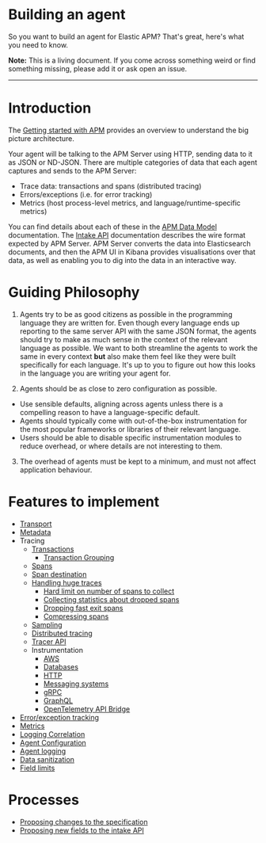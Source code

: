 # Building an agent

So you want to build an agent for Elastic APM? That's great, here's what you need to know.

**Note:** This is a living document.
If you come across something weird or find something missing, please add it or ask open an issue.

---

# Introduction

The [Getting started with APM](https://www.elastic.co/guide/en/observability/current/apm.html) provides an overview to understand the big picture architecture.

Your agent will be talking to the APM Server using HTTP, sending data to it as JSON or ND-JSON. There are multiple categories of data that each agent captures and sends to the APM Server:

  - Trace data: transactions and spans (distributed tracing)
  - Errors/exceptions (i.e. for error tracking)
  - Metrics (host process-level metrics, and language/runtime-specific metrics)

You can find details about each of these in the [APM Data Model](https://www.elastic.co/guide/en/observability/current/apm-data-model.html) documentation. The [Intake API](https://www.elastic.co/guide/en/observability/current/apm-api-events.html) documentation describes the wire format expected by APM Server. APM Server converts the data into Elasticsearch documents, and then the APM UI in Kibana provides visualisations over that data, as well as enabling you to dig into the data in an interactive way.

# Guiding Philosophy

1. Agents try to be as good citizens as possible in the programming language they are written for. Even though every language ends up reporting to the same server API with the same JSON format, the agents should try to make as much sense in the context of the relevant language as possible. We want to both streamline the agents to work the same in every context **but** also make them feel like they were built specifically for each language. It's up to you to figure out how this looks in the language you are writing your agent for.

2. Agents should be as close to zero configuration as possible.

  - Use sensible defaults, aligning across agents unless there is a compelling reason to have a language-specific default.
  - Agents should typically come with out-of-the-box instrumentation for the most popular frameworks or libraries of their relevant language.
  - Users should be able to disable specific instrumentation modules to reduce overhead, or where details are not interesting to them.

3. The overhead of agents must be kept to a minimum, and must not affect application behaviour.


# Features to implement

- [Transport](transport.md)
- [Metadata](metadata.md)
- Tracing
  - [Transactions](tracing-transactions.md)
    - [Transaction Grouping](tracing-transaction-grouping.md)
  - [Spans](tracing-spans.md)
  - [Span destination](tracing-spans-destination.md)
  - [Handling huge traces](handling-huge-traces/)
    - [Hard limit on number of spans to collect](handling-huge-traces/tracing-spans-limit.md)
    - [Collecting statistics about dropped spans](handling-huge-traces/tracing-spans-dropped-stats.md)
    - [Dropping fast exit spans](handling-huge-traces/tracing-spans-drop-fast-exit.md)
    - [Compressing spans](handling-huge-traces/tracing-spans-compress.md)
  - [Sampling](tracing-sampling.md)
  - [Distributed tracing](tracing-distributed-tracing.md)
  - [Tracer API](tracing-api.md)
  - Instrumentation
      - [AWS](tracing-instrumentation-aws.md)
      - [Databases](tracing-instrumentation-db.md)
      - [HTTP](tracing-instrumentation-http.md)
      - [Messaging systems](tracing-instrumentation-messaging.md)
      - [gRPC](tracing-instrumentation-grpc.md)
      - [GraphQL](tracing-instrumentation-graphql.md)
      - [OpenTelemetry API Bridge](tracing-api-otel.md)
- [Error/exception tracking](error-tracking.md)
- [Metrics](metrics.md)
- [Logging Correlation](log-correlation.md)
- [Agent Configuration](configuration.md)
- [Agent logging](logging.md)
- [Data sanitization](sanitization.md)
- [Field limits](field-limits.md)

# Processes

- [Proposing changes to the specification](../../.github/pull_request_template.md)
- [Proposing new fields to the intake API](process-new-fields.md)
